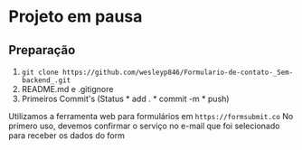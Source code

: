# Projeto em pausa

## Preparação
1. `git clone https://github.com/wesleyp846/Formulario-de-contato-_Sem-backend_.git`
2. README.md e .gitignore
3. Primeiros Commit's (Status * add . * commit -m * push)

Utilizamos a ferramenta web para formulários em `https://formsubmit.co`
No primero uso, devemos confirmar o serviço no e-mail que foi selecionado para receber os dados do form
